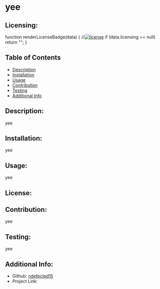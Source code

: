 # yee

  ## Licensing:
   
  function renderLicenseBadge(data) {
  //[![license](https://img.shields.io/badge/license-${data.licensing}-blue)](https://shields.io)
  if (data.licensing == null) return "";
}

  
  
  ## Table of Contents 
  - [Description](#description)
  - [Installation](#installation)
  - [Usage](#usage)
  - [Contribution](#contribution)
  - [Testing](#testing)
  - [Additional Info](#additional-info)
  
  ## Description:
  yee
  
  ## Installation:
  yee
  
  ## Usage:
  yee
  
  ## License:
  
  
  ## Contribution:
  yee
  
  ## Testing:
  yee
  
  ## Additional Info:
  - Github: [ndefected15](https://github.com/ndefected15)
  - Project Link: 
  
  
  